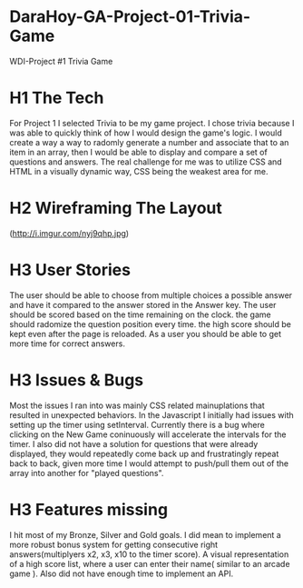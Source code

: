 # DaraHoy-GA-Project-01-Trivia-Game
WDI-Project #1 Trivia Game
# H1 The Tech
For Project 1 I selected Trivia to be my game project. I chose trivia because I was able to quickly think of how I would design the game's logic. I would create a way a way to radomly generate a number and associate that to an item in an array, then I would be able to display and compare a set of questions and answers. The real challenge for me was to utilize CSS and HTML in a visually dynamic way, CSS being the weakest area for me.

# H2 Wireframing The Layout
(http://i.imgur.com/nyj9qhp.jpg)

# H3 User Stories
The user should be able to choose from multiple choices a possible answer and  have it compared to the answer stored in the Answer key.
The user should be scored based on the time remaining on the clock.
the game should radomize the question position every time.
the high score should be kept even after the page is reloaded.
As a user you should be able to get more time for correct answers.

# H3 Issues & Bugs
Most the issues I ran into was mainly CSS related mainuplations that resulted in unexpected behaviors. In the Javascript I initially had issues with setting up the timer using setInterval. Currently there is a bug where clicking on the New Game coninuously will accelerate the intervals for the timer. I also did not have a solution for questions that were already displayed, they would repeatedly come back up and frustratingly repeat back to back, given more time I would attempt to push/pull them out of the array into another for "played questions".

# H3 Features missing
I hit most of my Bronze, Silver and Gold goals. I did mean to implement a more robust bonus system for getting consecutive right answers(multiplyers x2, x3, x10 to the timer score).
A visual representation of a high score list, where a user can enter their name( similar to an arcade game ).
Also did not have enough time to implement an API.
